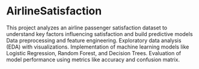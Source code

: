 # AirlineSatisfaction
This project analyzes an airline passenger satisfaction dataset to understand key factors influencing satisfaction and build predictive models
Data preprocessing and feature engineering.
Exploratory data analysis (EDA) with visualizations.
Implementation of machine learning models like Logistic Regression, Random Forest, and Decision Trees.
Evaluation of model performance using metrics like accuracy and confusion matrix.
